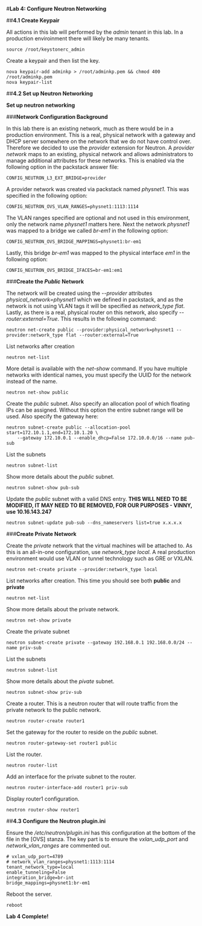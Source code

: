 #**Lab 4: Configure Neutron Networking**

##**4.1 Create Keypair**

All actions in this lab will performed by the *admin* tenant in this lab.  In a production enviroinment there will likely be many tenants.

    source /root/keystonerc_admin

Create a keypair and then list the key.

    nova keypair-add adminkp > /root/adminkp.pem && chmod 400 /root/adminkp.pem
    nova keypair-list



##**4.2 Set up Neutron Networking**

**Set up neutron networking**

        
###**Network Configuration Background**

In this lab there is an existing network, much as there would be in a production environment. This is a real, physical network with a gateway and DHCP server somewhere on the network that we do not have control over. Therefore we decided to use the *provider* extension for Neutron.  A *provider network* maps to an existing, physical network and allows administrators to manage additional attributes for these networks. This is enabled via the following option in the packstack answer file:

    CONFIG_NEUTRON_L3_EXT_BRIDGE=provider

A provider network was created via packstack named *physnet1*. This was specified in the following option:

    CONFIG_NEUTRON_OVS_VLAN_RANGES=physnet1:1113:1114

The VLAN ranges specified are optional and not used in this environment, only the network name *physnet1* matters here. Next the network *physnet1* was mapped to a bridge we called *br-em1* in the following option:

    CONFIG_NEUTRON_OVS_BRIDGE_MAPPINGS=physnet1:br-em1

Lastly, this bridge *br-em1* was mapped to the physical interface *em1* in the following option:

    CONFIG_NEUTRON_OVS_BRIDGE_IFACES=br-em1:em1

###**Create the *Public* Network**

The network will be created using the *--provider* attributes *physical_network=physnet1* which we defined in packstack, and as the network is not using VLAN tags it will be specified as *network_type flat*. Lastly, as there is a real, physical router on this network, also specify *--router:external=True*. This results in the following command:

    neutron net-create public --provider:physical_network=physnet1 --provider:network_type flat --router:external=True
        
List networks after creation

    neutron net-list

More detail is available with the *net-show* command.  If you have multiple networks with identical names, you must specify the UUID for the network instead of the name.
        
    neutron net-show public
        
Create the *public* subnet. Also specify an allocation pool of which floating IPs can be assigned. Without this option the entire subnet range will be used. Also specify the gateway here:
  
    neutron subnet-create public --allocation-pool start=172.10.1.1,end=172.10.1.20 \
        --gateway 172.10.0.1 --enable_dhcp=False 172.10.0.0/16 --name pub-sub    
        
List the subnets

    neutron subnet-list
        
Show more details about the *public* subnet.

    neutron subnet-show pub-sub

Update the *public* subnet with a valid DNS entry. **THIS WILL NEED TO BE MODIFIED, IT MAY NEED TO BE REMOVED, FOR OUR PURPOSES - VINNY, use 10.16.143.247**
        
    neutron subnet-update pub-sub --dns_nameservers list=true x.x.x.x

###**Create Private Network**

Create the *private* network that the virtual machines will be attached to. As this is an all-in-one configuration, use *network_type local*. A real production environment would use VLAN or tunnel technology such as GRE or VXLAN.

    neutron net-create private --provider:network_type local
        
List networks after creation.  This time you should see both **public** and **private**

    neutron net-list
        
Show more details about the private network.

    neutron net-show private
      
Create the private subnet

    neutron subnet-create private --gateway 192.168.0.1 192.168.0.0/24 --name priv-sub
        
List the subnets

    neutron subnet-list

Show more details about the *pivate* subnet.

    neutron subnet-show priv-sub

Create a router. This is a neutron router that will route traffic from the private network to the public network.
        
    neutron router-create router1

Set the gateway for the router to reside on the *public* subnet.
        
    neutron router-gateway-set router1 public

List the router.
        
    neutron router-list

Add an interface for the private subnet to the router.
        
    neutron router-interface-add router1 priv-sub

Display router1 configuration.

    neutron router-show router1
    
##**4.3 Configure the Neutron plugin.ini**

Ensure the */etc/neutron/plugin.ini* has this configuration at the bottom of the file in the [OVS] stanza. The key part is to ensure the *vxlan_udp_port* and *network_vlan_ranges* are commented out.

    # vxlan_udp_port=4789
    # network_vlan_ranges=physnet1:1113:1114
    tenant_network_type=local
    enable_tunneling=False
    integration_bridge=br-int
    bridge_mappings=physnet1:br-em1

    
Reboot the server.

    reboot

**Lab 4 Complete!**

<!--BREAK-->

